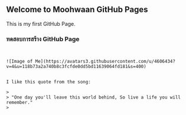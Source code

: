 ## Welcome to Moohwaan GitHub Pages

This is my first GitHub Page. 

### ทดสอบการสร้าง GitHub Page 

```ลองใช้ GitHub สร้าง Page ของตัวเองดูครับ 


![Image of Me](https://avatars3.githubusercontent.com/u/4606434?v=4&u=118b73a2a740b8c3fcfde0dd5bd11639064fd181&s=400)


I like this quote from the song:

>
> "One day you'll leave this world behind, So live a life you will remember."
> 

